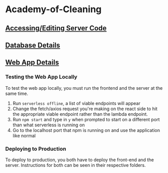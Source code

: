 # Academy-of-Cleaning

## [Accessing/Editing Server Code](/server/README.md)
## [Database Details](/db/README.md)
## [Web App Details](/ui/README.md)

### Testing the Web App Locally
To test the web app locally, you must run the frontend and the server at the same time.
1. Run `serverless offline`, a list of viable endpoints will appear
2. Change the fetch/axios request you're making on the react side to hit the appropriate viable endpoint rather than the lambda endpoint.
3. Run `npm start` and type in `y` when prompted to start on a different port than what serverless is running on
4. Go to the localhost port that npm is running on and use the application like normal

### Deploying to Production
To deploy to production, you both have to deploy the front-end and the server. Instructions for both can be seen in their respective folders.

